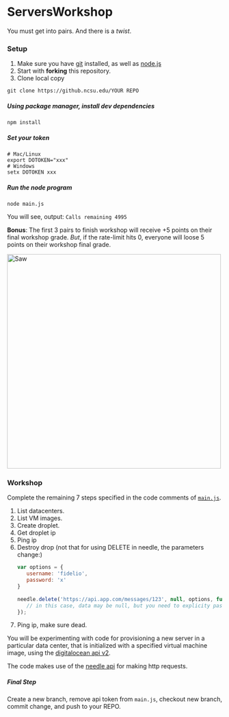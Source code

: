 ServersWorkshop
===============

You must get into pairs.  And there is a *twist*.

### Setup

1. Make sure you have [git](http://git-scm.com/) installed, as well as [node.js](http://nodejs.org/)
2. Start with **forking** this repository.
3. Clone local copy 

`git clone https://github.ncsu.edu/YOUR REPO`

##### Using package manager, install dev dependencies

`npm install`

##### Set your token

```
# Mac/Linux
export DOTOKEN="xxx"
# Windows
setx DOTOKEN xxx
```

##### Run the node program

`node main.js`

You will see, output:
`Calls remaining 4995`

**Bonus**: The first 3 pairs to finish workshop will receive +5 points on their final workshop grade. *But*,
if the rate-limit hits 0, everyone will loose 5 points on their workshop final grade. 

<img src="https://cloud.githubusercontent.com/assets/742934/9525410/ff96de96-4cb1-11e5-84af-19b70cbae957.png" alt="Saw" width="500px;"/>

### Workshop

Complete the remaining 7 steps specified in the code comments of [`main.js`](https://github.ncsu.edu/CSC-DevOps-Spring2015/ServersWorkshop/blob/master/main.js).

1. List datacenters.
2. List VM images.
3. Create droplet.
4. Get droplet ip
5. Ping ip
6. Destroy drop (not that for using DELETE in needle, the parameters change:)
   ```javascript
   var options = {
      username: 'fidelio',
      password: 'x'
   }
 
   needle.delete('https://api.app.com/messages/123', null, options, function(err, resp) {
      // in this case, data may be null, but you need to explicity pass it. 
   });
   ```
7. Ping ip, make sure dead.

You will be experimenting with code for provisioning a new server in a particular data center, that is initialized with a specified virtual machine image, using the [digitalocean api v2](https://developers.digitalocean.com/v2/).

The code makes use of the [needle api](https://github.com/tomas/needle#needle) for making http requests.

##### Final Step

Create a new branch, remove api token from `main.js`, checkout new branch, commit change, and push to your REPO.
